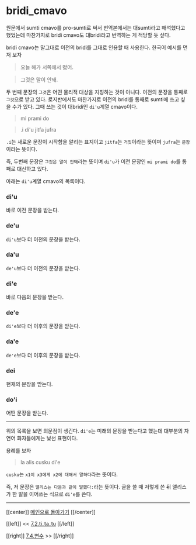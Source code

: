 # bridi_cmavo

원문에서 sumti cmavo를 pro-sumti로 써서 번역본에서는 대sumti라고 해석했다고 했었는데 마찬가지로 bridi cmavo도 대bridi라고 번역하는 게 적당할 듯 싶다.

bridi cmavo는 말그대로 이전의 bridi를 그대로 인용할 때 사용한다. 한국어 예시를 먼저 보자

> 오늘 해가 서쪽에서 떴어.

> 그것은 말이 안돼.

두 번째 문장의 `그것`은 어떤 물리적 대상을 지칭하는 것이 아니다. 이전의 문장을 통째로 `그것`으로 받고 있다. 로지반에서도 마찬가지로 이전의 bridi를 통째로 sumti에 쓰고 싶을 수가 있다. 그때 쓰는 것이 대bridi인 `di'u`계열 cmavo이다.

> mi prami do

> .i di'u jitfa jufra

`.i`는 새로운 문장이 시작함을 알리는 표지이고 `jitfa`는 `거짓`이라는 뜻이며 `jufra`는 `문장`이라는 뜻이다.

즉, 두번째 문장은 `그것은 말이 안돼`라는 뜻이며 `di'u`가 이전 문장인 `mi prami do`를 통째로 대신하고 있다.

아래는 `di'u`계열 cmavo의 목록이다.


### di'u
바로 이전 문장을 받는다.

### de'u
`di'u`보다 더 이전의 문장을 받는다.

### da'u
`de'u`보다 더 이전의 문장을 받는다.

### di'e
바로 다음의 문장을 받는다.

### de'e
`di'e`보다 더 이후의 문장을 받는다.

### da'e
`de'e`보다 더 이후의 문장을 받는다.

### dei
현재의 문장을 받는다.

### do'i
어떤 문장을 받는다.


---

위의 목록을 보면 의문점이 생긴다. `di'e`는 미래의 문장을 받는다고 했는데 대부분의 자연어 화자들에게는 낯선 표현이다.

용례를 보자
> la alis cusku di'e

`cusku`는 `x1이 x3에게 x2에 대해서 말하다`라는 뜻이다.

즉, 저 문장은 `앨리스는 다음과 같이 말했다:`라는 뜻이다. 글을 쓸 때 저렇게 쓴 뒤 앨리스가 한 말을 이어쓰는 식으로 `di'e`를 쓴다.

---

[[center]]
[메인으로 돌아가기](index.html)
[[/center]]

[[left]]
<< [7.2.ti_ta_tu](07_02_ti_ta_tu.html)
[[/left]]

[[right]]
[7.4.변수](07_04_변수.html) >>
[[/right]]